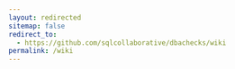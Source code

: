```yaml
---
layout: redirected
sitemap: false
redirect_to:
  - https://github.com/sqlcollaborative/dbachecks/wiki
permalink: /wiki
---
```

